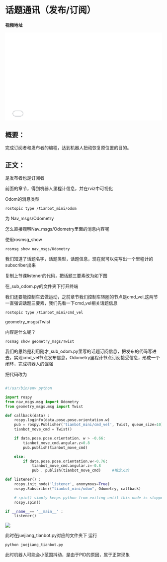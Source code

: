 # 话题通讯（发布/订阅）

**视频地址**

<div style="position: relative; padding-bottom: 56.25%; height: 0;">
  <iframe src="//player.bilibili.com/player.html?aid=675421481&bvid=BV1RU4y1P7en&cid=408084030&p=1&autoplay=0" frameborder="no" scrolling="no" 
    style="position: absolute; top: 0; left: 0; width: 100%; height: 100%;"></iframe>
</div>

## 概要：

完成订阅者和发布者的编程，达到机器人扭动恢复原位置的目的。

## 正文：

是发布者也是订阅者

前面的章节，得到机器人里程计信息，并在rviz中可视化

Odom的消息类型

```shell
rostopic type /tianbot_mini/odom
```

为 Nav_msgs/Odometry

怎么直接观察Nav_msgs/Odometry里面的消息内容呢

使用rosmsg_show

```shell
rosmsg show nav_msgs/Odometry
```

我们知道了话题名字，话题类型，话题信息，现在就可以先写出一个里程计的subscriber出来

复制上节课listener的代码，把话题三要素改为如下图



在_sub_odom.py的文件夹下打开终端

我们还要能控制车去做运动，之前章节我们控制车转圈的节点是cmd_vel,这两节一直强调话题三要素，我们先看一下cmd_vel相关话题信息
```shell
rostopic type /tianbot_mini/cmd_vel
```

geometry_msgs/Twist

内容是什么呢？

```shell
rosmag show geometry_msgs/Twist
```

我们的思路是利用刚才_sub_odom.py里写的话题订阅信息，把发布的代码写进去，实现cmd_vel节点发布信息，Odometry里程计节点订阅接受信息，形成一个闭环，完成机器人的倔强

把代码改为

```python

#!/usr/bin/env python

import rospy
from nav_msgs.msg import Odometry
from geometry_msgs.msg import Twist

def callback(data) :
    rospy.loginfo(data.pose.pose.orientation.w)
    pub = rospy.Publisher('tianbot_mini/cmd_vel', Twist, queue_size=10)
    tianbot_move_cmd = Twist()

    if data.pose.pose.orientation. w > -0.66:
        tianbot_move_cmd.angular.z=0.8
        pub.publish(tianbot_move_cmd)

    else:
        if data.pose.pose.orientation.w<-0.76:
            tianbot_move_cmd.angular.z=-0.8
            pub . publish(tianbot_move_cmd)     #相定义的

def listener() :
    rospy.init_node('listener', anonymous=True)
    rospy.Subscriber("tianbot_mini/odom", Odometry, callback)

    # spin() simply keeps python from exiting until this node is stopped
    rospy.spin()

if __name__== '__main__' :
    listener()

```

![](https://img.kancloud.cn/9d/e6/9de631dcfafcedb4bc03bc695a31f735_1035x774.png)

此时在juejiang_tianbot.py对应的文件夹下
运行

```shell
python juejiang_tianbot.py
```
此时机器人可能会小范围抖动，是由于PID的原因，属于正常现象